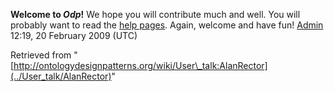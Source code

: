 __Welcome to _Odp_!__ We hope you will contribute much and well. 
You will probably want to read the [help pages](http://ontologydesignpatterns.org/wiki/Help:Contents "Help:Contents"). Again, welcome and have fun! [Admin](http://ontologydesignpatterns.org/wiki/index.php?title=User:Admin&action=edit&redlink=1 "User:Admin (not yet written)") 12:19, 20 February 2009 (UTC)





Retrieved from "[http://ontologydesignpatterns.org/wiki/User\_talk:AlanRector](../User_talk/AlanRector)"
